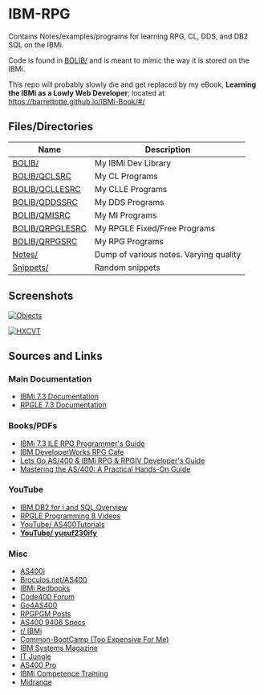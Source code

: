 # IBM-RPG
Contains Notes/examples/programs for learning RPG, CL, DDS, and DB2 SQL on the IBMi. 

Code is found in [BOLIB/](https://github.com/barrettotte/IBM-RPG/tree/master/BOLIB) and is meant to mimic the way it is stored on the IBMi. 

This repo will probably slowly die and get replaced by my eBook, **Learning the IBMi as a Lowly Web Developer**;
located at https://barrettotte.github.io/IBMi-Book/#/


## Files/Directories
| **Name**                                                                              | **Description** |
| ------------------------------------------------------------------------------------- | --------------- |
| [BOLIB/](https://github.com/barrettotte/IBM-RPG/tree/master/BOLIB)                    | My IBMi Dev Library |
| [BOLIB/QCLSRC](https://github.com/barrettotte/IBM-RPG/tree/master/BOLIB/QCLSRC)       | My CL Programs |
| [BOLIB/QCLLESRC](https://github.com/barrettotte/IBM-RPG/tree/master/BOLIB/QCLLESRC)   | My CLLE Programs |
| [BOLIB/QDDSSRC](https://github.com/barrettotte/IBM-RPG/tree/master/BOLIB/QDDSSRC)     | My DDS Programs |
| [BOLIB/QMISRC](https://github.com/barrettotte/IBM-RPG/tree/master/BOLIB/QMISRC)       | My MI Programs |
| [BOLIB/QRPGLESRC](https://github.com/barrettotte/IBM-RPG/tree/master/BOLIB/QRPGLESRC) | My RPGLE Fixed/Free Programs |
| [BOLIB/QRPGSRC](https://github.com/barrettotte/IBM-RPG/tree/master/BOLIB/QRPGSRC)     | My RPG Programs |
| [Notes/](https://github.com/barrettotte/IBM-RPG/blob/master/Notes/)                   | Dump of various notes. Varying quality |
| [Snippets/](https://github.com/barrettotte/IBM-RPG/blob/master/Snippets/)             | Random snippets |


## Screenshots
[![Objects](https://github.com/barrettotte/IBM-RPG/blob/master/screenshots/01.PNG)](https://github.com/barrettotte/IBM-RPG/blob/master/screenshots/01.PNG)


[![HXCVT](https://github.com/barrettotte/IBM-RPG/blob/master/screenshots/first-dspf.PNG)](https://github.com/barrettotte/IBM-RPG/blob/master/screenshots/first-dspf.PNG)



## Sources and Links


### Main Documentation
* [IBMi 7.3 Documentation](https://www.ibm.com/support/knowledgecenter/ssw_ibm_i_73/rzahg/welcome.htm)
* [RPGLE 7.3 Documentation](https://www.ibm.com/support/knowledgecenter/en/ssw_ibm_i_73/rzasd/rzasdmain.htm)


### Books/PDFs
* [IBMi 7.3 ILE RPG Programmer's Guide](https://www.ibm.com/support/knowledgecenter/ssw_ibm_i_73/rzasc/sc092507.pdf)
* [IBM DeveloperWorks RPG Cafe](https://www.ibm.com/developerworks/community/wikis/home?lang=en#!/wiki/We13116a562db_467e_bcd4_882013aec57a)
* [Lets Go AS/400 & IBMi RPG & RPGIV Developer's Guide](https://www.amazon.com/gp/product/0998268313/ref=oh_aui_search_detailpage?ie=UTF8&psc=1)
* [Mastering the AS/400: A Practical Hands-On Guide](https://www.amazon.com/gp/product/1583040706/ref=oh_aui_search_detailpage?ie=UTF8&psc=1)


### YouTube
* [IBM DB2 for i and SQL Overview](https://www.youtube.com/watch?v=SB5Phy3BTQk)
* [RPGLE Programming 8 Videos](https://www.youtube.com/playlist?list=PLcriRITr9pA5D8YVSkAejRhNNt5Cz3QgQ)
* [YouTube/ AS400Tutorials](https://www.youtube.com/user/AS400Tutorials/videos)
* **[YouTube/ yusuf230ify](https://www.youtube.com/user/yusuf230ify/playlists)**


### Misc
* [AS400i](http://as400i.com/)
* [Broculos.net/AS400](https://www.broculos.net/search/label/AS%2F400)
* [IBMi Redbooks](http://www.redbooks.ibm.com/cgi-bin/searchsite.cgi?query=ibm+AND+i)
* [Code400 Forum](http://www.code400.com/forum/)
* [Go4AS400](http://www.go4as400.com/)
* [RPGPGM Posts](http://www.rpgpgm.com/p/list-of-all-posts.html)
* [AS400 9406 Specs](http://www-01.ibm.com/common/ssi/cgi-bin/ssialias?infotype=dd&subtype=sm&htmlfid=897/ENUS9406-_h11)
* [r/ IBMi](https://www.reddit.com/r/IBMi/)
* [Common-BootCamp (Too Expensive For Me)](https://www.common.org/online-education/boot-camp/)
* [IBM Systems Magazine](http://ibmsystemsmag.com/blogs/you-and-i/)
* [IT Jungle](https://www.itjungle.com/newsletter/tfh/)
* [AS400 Pro](http://www.as400pro.com/index.php)
* [IBMi Competence Training](http://ibmicompetence.com/)
* [Midrange](http://www.midrange.com/#home)
